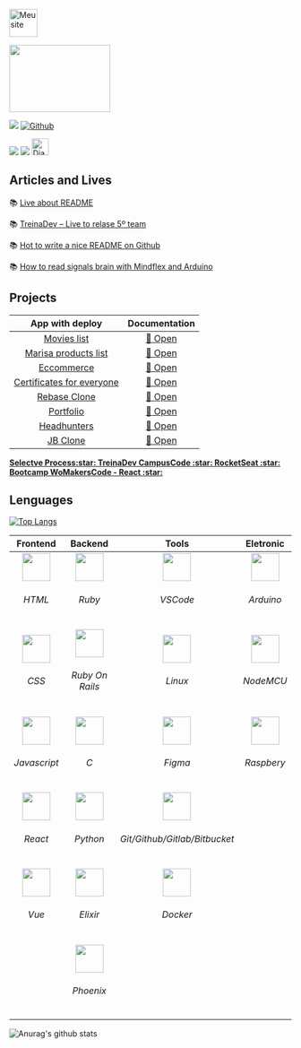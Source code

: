 <p align="left">
<a href="https://dianaregina.netlify.app/"><img src="https://user-images.githubusercontent.com/46378210/93837769-cfff6200-fc5d-11ea-8e5a-ebc0489b8e76.png" width="50" alt="Meu site"></a>
</p>

<a href='https://www.duolingo.com/profile/DianaRegin763415' target='_blank'><img src="https://media.giphy.com/media/wH8aFVGkdmOjxBxR3I/giphy.gif" width="180" height="120"/></a>

![](https://visitor-badge.laobi.icu/badge?page_id=reginadiana)
[![Github](https://img.shields.io/github/followers/reginadiana?label=Follow)](https://github.com/reginadiana)

<p align="left">
  <a href="https://medium.com/@dianareginadr19"><img src="https://img.shields.io/badge/medium-%2312100E.svg?&style=for-the-badge&logo=medium&logoColor=white"/></a>
  <a href="https://www.linkedin.com/in/diana-regina-a96840173/"><img src="https://img.shields.io/badge/linkedin-%230077B5.svg?&style=for-the-badge&logo=linkedin&logoColor=white"/></a>
<a href="https://dev.to/reginadiana">
  <img src="https://d2fltix0v2e0sb.cloudfront.net/dev-badge.svg" alt="Diana Regina 's DEV Profile" height="30" width="30">
</a>
</p>

<h2 align="left">Articles and Lives</h1>

:books: [Live about README](https://www.youtube.com/watch?v=2A_ebBA3jzM&t=32s)

:books: [TreinaDev – Live to relase 5º team](https://www.youtube.com/watch?v=7D_zafaq0RA&t=4351s)

:books: [Hot to write a nice README on Github](https://dev.to/reginadiana/como-escrever-um-readme-md-sensacional-no-github-4509)

:books: [How to read signals brain with Mindflex and Arduino](https://dev.to/reginadiana/como-ler-sinais-cerebrais-com-mindlfex-e-arduino-1o8l)

<h2 align="left">Projects</h1>

| App with deploy | Documentation |
| :-----: | :-----: |
| [Movies list](https://list-movies.netlify.app/) | [:blue_book: Open](https://github.com/reginadiana/list-movies)|
| [Marisa products list](https://marisa-products.netlify.app/) | [:blue_book: Open](https://github.com/reginadiana/lista-com-filtro-marisa)|
| [Eccommerce](https://ecommercexgb.netlify.app/) | [:blue_book: Open](https://github.com/reginadiana/xgb)|
| [Certificates for everyone](https://certificates-for-everyone-womakerscode.netlify.app/) | [:blue_book: Open](https://github.com/reginadiana/certificates-for-everyone-netlify)|
| [Rebase Clone](https://clone-rebase.netlify.app/ ) | [:blue_book: Open](https://github.com/reginadiana/clone-rebase-code-is-in-our-core)|
| [Portfolio](https://dianaregina.netlify.app/) | [:blue_book: Open](https://github.com/reginadiana/portfolio)|
| [Headhunters](https://headhuntersjobs.herokuapp.com/) | [:blue_book: Open](https://github.com/reginadiana/plataforma-headhunters-treina-dev)|
| [JB Clone](https://justinbiebermusic.netlify.app/) | [:blue_book: Open](https://github.com/reginadiana/justin-bieber-website-close)| 
  
 <p align="left">
  <a href="https://github.com/reginadiana/projects-of-selective-process"><strong>Selectve Process:star: </strong></a>
  <a href="https://github.com/reginadiana/treina-dev-turma-3"><strong>TreinaDev CampusCode :star: </strong></a>
  <a href="https://github.com/reginadiana/rocketseat-projects"><strong>RocketSeat :star: </strong></a>
  <a href="https://github.com/reginadiana/womakerscode-react"><strong>Bootcamp WoMakersCode - React :star: </strong></a>
 </p>
 
 ## Lenguages
 
[![Top Langs](https://github-readme-stats.vercel.app/api/top-langs/?username=reginadiana&langs_count=3&theme=omni&exclude_repo=autonomus-cars-with-opencv)](https://github.com/reginadiana/github-readme-stats)
 
 | Frontend | Backend | Tools | Eletronic |
 | :-----: | :-----: | :-----: | :-----: |
 | <img src="https://cdn0.iconfinder.com/data/icons/social-network-7/50/22-512.png" width="50"/> <h6>HTML</h6> | <img src="https://encrypted-tbn0.gstatic.com/images?q=tbn:ANd9GcTZOvKjLkqqD7JJN9mJYv_1LBBOkd3TPGIgKQ&usqp=CAU" width="50"/> <h6>Ruby</h6>| <img src="https://user-images.githubusercontent.com/674621/71187801-14e60a80-2280-11ea-94c9-e56576f76baf.png" width="50"/> <h6>VSCode</h6>| <img src="https://cdn.instructables.com/ORIG/FK2/LBH6/JK4UJEZ1/FK2LBH6JK4UJEZ1.jpg" width="50"/> <h6>Arduino</h6>|
 | <img src="https://cdn.pixabay.com/photo/2017/08/05/11/16/logo-2582747_1280.png" width="50"/> <h6>CSS</h6> | <img src="https://encrypted-tbn0.gstatic.com/images?q=tbn:ANd9GcRSlYFIXdUvHbCnYz6RqvMjUrPHpKNVIu8UKA&usqp=CAU" width="50"/> <h6>Ruby On Rails</h6>| <img src="https://upload.wikimedia.org/wikipedia/commons/thumb/3/35/Tux.svg/1200px-Tux.svg.png" width="50"/> <h6>Linux</h6>| <img src="https://encrypted-tbn0.gstatic.com/images?q=tbn:ANd9GcRh1edI3QJJbPzjiU2EPuhNLc_3D-Be1Hsu6Q&usqp=CAU" width="50"/> <h6>NodeMCU</h6>|
 | <img src="https://upload.wikimedia.org/wikipedia/commons/thumb/9/99/Unofficial_JavaScript_logo_2.svg/480px-Unofficial_JavaScript_logo_2.svg.png" width="50"/> <h6>Javascript</h6>| <img src="https://img2.gratispng.com/20180324/icq/kisspng-the-c-programming-language-internet-explorer-5ab6f84e02a659.3278740715219405580109.jpg" width="50"/> <h6>C</h6> | <img src="https://cdn.worldvectorlogo.com/logos/figma-1.svg" width="50"/> <h6>Figma</h6> | <img src="https://www.raspberrypi.org/app/uploads/2018/03/RPi-Logo-Reg-SCREEN.png" width="50"/> <h6>Raspbery</h6> |
| <img src="https://upload.wikimedia.org/wikipedia/commons/thumb/a/a7/React-icon.svg/1280px-React-icon.svg.png" width="50"/> <h6>React</h6> | <img src="https://encrypted-tbn0.gstatic.com/images?q=tbn:ANd9GcQW2To8E0k0NeOfRqgWOwPje8tHwNtQOStw2w&usqp=CAU" width="50"/> <h6>Python</h6>| <img src="https://encrypted-tbn0.gstatic.com/images?q=tbn:ANd9GcRARwmNpHgG9Hl8b1jrb4tvXRhpIWod15Cu9A&usqp=CAU" width="50"/> <h6>Git/Github/Gitlab/Bitbucket</h6> | |
| <img src="https://i1.wp.com/blog.logrocket.com/wp-content/uploads/2019/08/accessing-properties-globally-vue-js-prototypes.jpeg?fit=730%2C489&ssl=1" width="50" /> <h6>Vue</h6> | <img src="https://encrypted-tbn0.gstatic.com/images?q=tbn:ANd9GcQ2gUrQkVjUim_GCHblX2XpG1WS9aXpbGCANg&usqp=CAU" width="50"/> <h6>Elixir</h6>| <img src="https://www.docker.com/sites/default/files/d8/styles/role_icon/public/2019-07/Moby-logo.png?itok=sYH_JEaJ" width="50"/> <h6>Docker</h6>| |
| | <img src="https://miro.medium.com/max/1200/1*THRh4--2uAqVuBM_Iab78A.png" width="50"/> <h6>Phoenix</h6> | |

![Anurag's github stats](https://github-readme-stats.vercel.app/api?username=reginadiana&theme=omni&show_icons=true)
